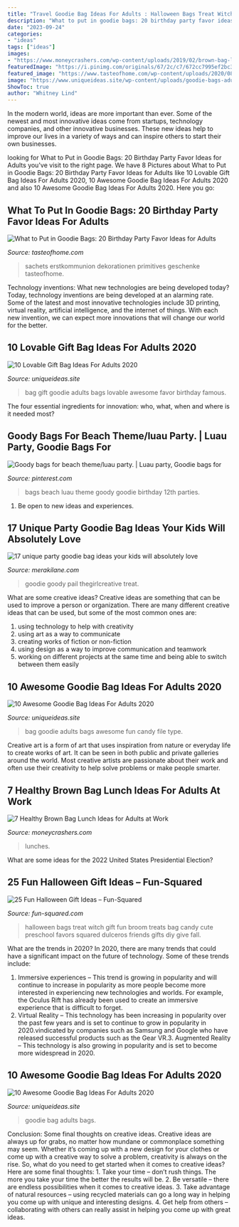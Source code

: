 ```yaml
---
title: "Travel Goodie Bag Ideas For Adults : Halloween Bags Treat Witch Gift Fun Broom Treats Bag Candy Cute Preschool Favors Squared Dulceros Friends Gifts Diy Give Fall"
description: "What to put in goodie bags: 20 birthday party favor ideas for adults"
date: "2023-09-24"
categories:
- "ideas"
tags: ["ideas"]
images:
- "https://www.moneycrashers.com/wp-content/uploads/2019/02/brown-bag-lunches-1200x630-cropped.jpg"
featuredImage: "https://i.pinimg.com/originals/67/2c/c7/672cc7995ef2bc39998d3161582e153d.jpg"
featured_image: "https://www.tasteofhome.com/wp-content/uploads/2020/08/Lavender-Sachets.jpg"
image: "https://www.uniqueideas.site/wp-content/uploads/goodie-bags-adults-deserve-them-too-my-country-birthday-1-800x800.jpg"
ShowToc: true
author: "Whitney Lind"
---
```



In the modern world, ideas are more important than ever. Some of the newest and most innovative ideas come from startups, technology companies, and other innovative businesses. These new ideas help to improve our lives in a variety of ways and can inspire others to start their own businesses.

	

		
looking for What to Put in Goodie Bags: 20 Birthday Party Favor Ideas for Adults you've visit to the right page. We have 8 Pictures about What to Put in Goodie Bags: 20 Birthday Party Favor Ideas for Adults like 10 Lovable Gift Bag Ideas For Adults 2020, 10 Awesome Goodie Bag Ideas For Adults 2020 and also 10 Awesome Goodie Bag Ideas For Adults 2020. Here you go:
		
    
## What To Put In Goodie Bags: 20 Birthday Party Favor Ideas For Adults

<img loading=lazy src="https://www.tasteofhome.com/wp-content/uploads/2020/08/Lavender-Sachets.jpg" onerror="this.onerror=null;this.src='https://tse2.mm.bing.net/th?id=OIP.7_3ONnbV-n0XUCTEwSCnzwHaHa&amp;pid=15.1';" alt="What to Put in Goodie Bags: 20 Birthday Party Favor Ideas for Adults">

_Source: tasteofhome.com_

>sachets erstkommunion dekorationen primitives geschenke tasteofhome. 

	

Technology inventions: What new technologies are being developed today?
Today, technology inventions are being developed at an alarming rate. Some of the latest and most innovative technologies include 3D printing, virtual reality, artificial intelligence, and the internet of things. With each new invention, we can expect more innovations that will change our world for the better.

    
## 10 Lovable Gift Bag Ideas For Adults 2020

<img loading=lazy src="https://www.uniqueideas.site/wp-content/uploads/59-goodie-bag-gift-ideas-kid-wedding-favor.jpg" onerror="this.onerror=null;this.src='https://tse2.mm.bing.net/th?id=OIP.7XiR-AaSmWejHo7EGwo-tgHaFi&amp;pid=15.1';" alt="10 Lovable Gift Bag Ideas For Adults 2020">

_Source: uniqueideas.site_

>bag gift goodie adults bags lovable awesome favor birthday famous. 

	

The four essential ingredients for innovation: who, what, when and where is it needed most?
 

    
## Goody Bags For Beach Theme/luau Party. | Luau Party, Goodie Bags For

<img loading=lazy src="https://i.pinimg.com/originals/67/2c/c7/672cc7995ef2bc39998d3161582e153d.jpg" onerror="this.onerror=null;this.src='https://tse1.mm.bing.net/th?id=OIP.flRq2k5HRo7nMgWfypOn7AHaEL&amp;pid=15.1';" alt="Goody bags for beach theme/luau party. | Luau party, Goodie bags for">

_Source: pinterest.com_

>bags beach luau theme goody goodie birthday 12th parties. 

	

1. Be open to new ideas and experiences.

    
## 17 Unique Party Goodie Bag Ideas Your Kids Will Absolutely Love

<img loading=lazy src="https://www.merakilane.com/wp-content/uploads/2017/04/Beach-Pail-Goodie-Bag.jpg" onerror="this.onerror=null;this.src='https://tse2.mm.bing.net/th?id=OIP.OTA5LHCOENa0wDIx4XIHegHaFj&amp;pid=15.1';" alt="17 unique party goodie bag ideas your kids will absolutely love">

_Source: merakilane.com_

>goodie goody pail thegirlcreative treat. 

	

What are some creative ideas?
Creative ideas are something that can be used to improve a person or organization. There are many different creative ideas that can be used, but some of the most common ones are: 
1. using technology to help with creativity 
2. using art as a way to communicate 
3. creating works of fiction or non-fiction 
4. using design as a way to improve communication and teamwork 
5. working on different projects at the same time and being able to switch between them easily 

    
## 10 Awesome Goodie Bag Ideas For Adults 2020

<img loading=lazy src="https://www.uniqueideas.site/wp-content/uploads/15-fun-goodie-bag-ideas-without-candy-goodie-bags-and-birthdays.jpg" onerror="this.onerror=null;this.src='https://tse2.mm.bing.net/th?id=OIP.rx1mM7sE3XeXJTHctBuwLAHaG_&amp;pid=15.1';" alt="10 Awesome Goodie Bag Ideas For Adults 2020">

_Source: uniqueideas.site_

>bag goodie adults bags awesome fun candy file type. 

	

Creative art is a form of art that uses inspiration from nature or everyday life to create works of art. It can be seen in both public and private galleries around the world. Most creative artists are passionate about their work and often use their creativity to help solve problems or make people smarter.

    
## 7 Healthy Brown Bag Lunch Ideas For Adults At Work

<img loading=lazy src="https://www.moneycrashers.com/wp-content/uploads/2019/02/brown-bag-lunches-1200x630-cropped.jpg" onerror="this.onerror=null;this.src='https://tse3.mm.bing.net/th?id=OIP.omSvXIcv-Sk_2_EaN3u1YQHaD4&amp;pid=15.1';" alt="7 Healthy Brown Bag Lunch Ideas for Adults at Work">

_Source: moneycrashers.com_

>lunches. 

	

What are some ideas for the 2022 United States Presidential Election?

    
## 25 Fun Halloween Gift Ideas – Fun-Squared

<img loading=lazy src="http://fun-squared.com/wp-content/uploads/2016/09/Witch.jpg" onerror="this.onerror=null;this.src='https://tse3.mm.bing.net/th?id=OIP.EePsiQdxxM_ZYNJJMGLeGgHaJU&amp;pid=15.1';" alt="25 Fun Halloween Gift Ideas – Fun-Squared">

_Source: fun-squared.com_

>halloween bags treat witch gift fun broom treats bag candy cute preschool favors squared dulceros friends gifts diy give fall. 

	

What are the trends in 2020?
In 2020, there are many trends that could have a significant impact on the future of technology. Some of these trends include:
1. Immersive experiences – This trend is growing in popularity and will continue to increase in popularity as more people become more interested in experiencing new technologies and worlds. For example, the Oculus Rift has already been used to create an immersive experience that is difficult to forget.
2. Virtual Reality – This technology has been increasing in popularity over the past few years and is set to continue to grow in popularity in 2020.vindicated by companies such as Samsung and Google who have released successful products such as the Gear VR.3. Augmented Reality – This technology is also growing in popularity and is set to become more widespread in 2020.

    
## 10 Awesome Goodie Bag Ideas For Adults 2020

<img loading=lazy src="https://www.uniqueideas.site/wp-content/uploads/goodie-bags-adults-deserve-them-too-my-country-birthday-1-800x800.jpg" onerror="this.onerror=null;this.src='https://tse3.mm.bing.net/th?id=OIP.qaCqwNVlV6oAG5MidVoxygHaHa&amp;pid=15.1';" alt="10 Awesome Goodie Bag Ideas For Adults 2020">

_Source: uniqueideas.site_

>goodie bag adults bags. 

	

Conclusion: Some final thoughts on creative ideas.
Creative ideas are always up for grabs, no matter how mundane or commonplace something may seem. Whether it’s coming up with a new design for your clothes or come up with a creative way to solve a problem, creativity is always on the rise. So, what do you need to get started when it comes to creative ideas? Here are some final thoughts: 1. Take your time – don’t rush things. The more you take your time the better the results will be. 2. Be versatile – there are endless possibilities when it comes to creative ideas. 3. Take advantage of natural resources – using recycled materials can go a long way in helping you come up with unique and interesting designs. 4. Get help from others – collaborating with others can really assist in helping you come up with great ideas. 
